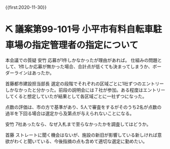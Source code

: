 {{first:2020-11-30}}
# ⛏️ 議案第99-101号 小平市有料自転車駐車場の指定管理者の指定について

本会議での質疑
安竹
応募が1件しかなかったが理由があれば。
仕組みの問題として、1件しか応募が無かった場合、合計点が低くても決まってしまうか、ボーダーラインはあったか。

首藤都市建設担当部長
選定の段階でそれぞれの区域ごとに1社ずつのエントリーしかなかったと分かった。前段の説明会には７社が参加。ある程度はエントリーしてくると想定していたが結果として各区域ごとに一社ずつになった。

点数の評価は、市の方で基準があり、5人で審査をするがそのうち2名が点数の過半を下回る場合は選定から及第点が与えられないことになる。

安竹
7社あったなら、なぜ入札まで至らなかったかを調査してはどうか。

首藤
ストレートに聞く機会はないが、施設の新旧が影響している新しければ意欲がわくと聞いている、今後指摘の点も含めて適切な選定に勤めたい。